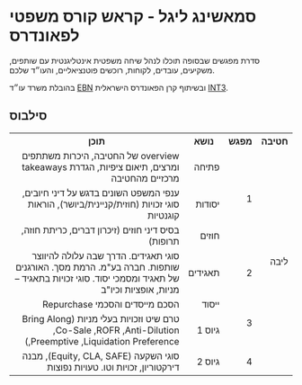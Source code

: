 # סמאשינג ליגל - קראש קורס משפטי לפאונדרס
סדרת מפגשים שבסופה תוכלו לנהל שיחה משפטית אינטליגנטית עם שותפים, משקיעים, עובדים, לקוחות, רוכשים פוטנציאליים, והעו״ד שלכם.

בהובלת משרד עו״ד
[EBN](https://www.ebnlaw.co.il/)
ובשיתוף קרן הפאונדרס הישראלית
[INT3](https://int3.com/).

## סילבוס

<div dir="rtl">

<table>
  <tr>
    <th>חטיבה</th>
    <th>מפגש</th>
    <th>נושא</th>
    <th>תוכן</th>
  </tr>
  <tr></tr>
  <tr>
    <td rowspan="7">ליבה</td>
    <td rowspan="3">1</td>
    <td>פתיחה</td>
    <td>overview של החטיבה, היכרות משתתפים ומרצים, תיאום ציפיות, הגדרת takeaways מרכזיים מהחטיבה</td>
  </tr>
  <tr>
    <td>יסודות</td>
    <td>ענפי המשפט השונים בדגש על דיני חיובים, סוגי זכויות (חוזית/קניינית/ביושר), הוראות קוגנטיות</td>
  </tr>
  <tr>
    <td>חוזים</td>
    <td>בסיס דיני חוזים (זיכרון דברים, כריתת חוזה, תרופות)</td>
  </tr>
  <tr>
    <td>2</td>
    <td>תאגידים</td>
    <td>סוגי תאגידים. הדרך שבה עלולה להיווצר שותפות. חברה בע"מ. הרמת מסך. האורגנים של תאגיד ומסמכי יסוד. סוגי זכויות בתאגיד – מניות, אופציות וכיו"ב</td>
  </tr>
  <tr>
    <td rowspan="2">3</td>
    <td>ייסוד</td>
    <td>הסכם מייסדים והסכמי Repurchase</td>
  </tr>
  <tr>
    <td>גיוס 1</td>
    <td>טרם שיט וזכויות בעלי מניות (Bring Along ,Co-Sale ,ROFR ,Anti-Dilution ,Preemptive ,Liquidation Preference)</td>
  </tr>
  <tr>
    <td>4</td>
    <td>גיוס 2</td>
    <td>סוגי השקעה (Equity, CLA, SAFE), מבנה דירקטוריון, זכויות וטו. טעויות נפוצות</td>
  </tr>
  
</table>

<div>
